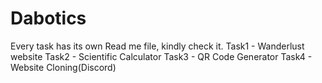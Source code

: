 # Dabotics
Every task has its own Read me file, kindly check it.
Task1 - Wanderlust website
Task2 - Scientific Calculator 
Task3 - QR Code Generator
Task4 - Website Cloning(Discord)

